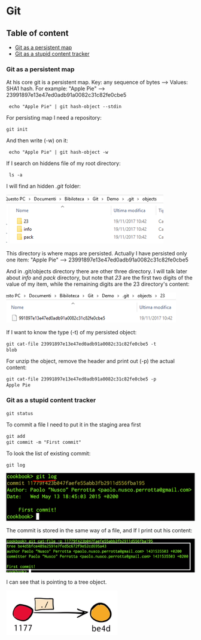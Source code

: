 # Git

## Table of content

- [Git as a persistent map](#git-as-a-persistent-map)   
- [Git as a stupid content tracker](#git-as-a-stupid-content-tracker)

### Git as a persistent map

At his core git is a persistent map. Key: any sequence of bytes --> Values: SHA1 hash. For example: "Apple Pie" --> 23991897e13e47ed0adb91a0082c31c82fe0cbe5

```
 echo "Apple Pie" | git hash-object --stdin
```
For persisting map I need a repository:

```
git init
```
And then write (-w) on it:

```
 echo "Apple Pie" | git hash-object -w
```

If I search on hiddens file of my root directory:

```
 ls -a
```
I will find an hidden *.git* folder:

<img src="https://github.com/KiraDiShira/Git/blob/master/Images/githiddenfolder.png" />

This directory is where maps are persisted. Actually I have persisted only one item: "Apple Pie" --> 23991897e13e47ed0adb91a0082c31c82fe0cbe5

And in .git/objects directory there are other three directory.
I will talk later about *info* and *pack* directory, but note that *23* are the first two digits of the value of my item, while the remaining digits are the 23 directory's content:

<img src="https://github.com/KiraDiShira/Git/blob/master/Images/23new.PNG" />

If I want to know the type (-t) of my persisted object:

```
git cat-file 23991897e13e47ed0adb91a0082c31c82fe0cbe5 -t
blob
```

For unzip the object, remove the header and print out (-p) the actual content:

```
git cat-file 23991897e13e47ed0adb91a0082c31c82fe0cbe5 -p
Apple Pie
```
### Git as a stupid content tracker

```
git status
```

To commit a file I need to put it in the staging area first

```
git add
git commit -m "First commit"
```
To look the list of existing commit:

```
git log
```
<img src="https://github.com/KiraDiShira/Git/blob/master/Images/gitlog.png" />

The commit is stored in the same way of a file, and If I print out his content:

<img src="https://github.com/KiraDiShira/Git/blob/master/Images/commitobject.png" />

I can see that is pointing to a tree object.

<img src="https://github.com/KiraDiShira/Git/blob/master/Images/objmod1.png" />
